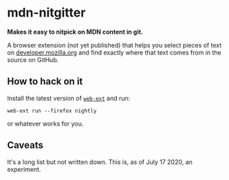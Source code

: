 # mdn-nitgitter

**Makes it easy to nitpick on MDN content in git.**

A browser extension (not yet published) that helps you select pieces of text
on [developer.mozilla.org](https://developer.mozilla.org) and find exactly
where that text comes from in the source on GitHub.

## How to hack on it

Install the latest version of [`web-ext`](https://extensionworkshop.com/documentation/develop/getting-started-with-web-ext/)
and run:

    web-ext run --firefox nightly

or whatever works for you.

## Caveats

It's a long list but not written down. This is, as of July 17 2020, an
experiment.
